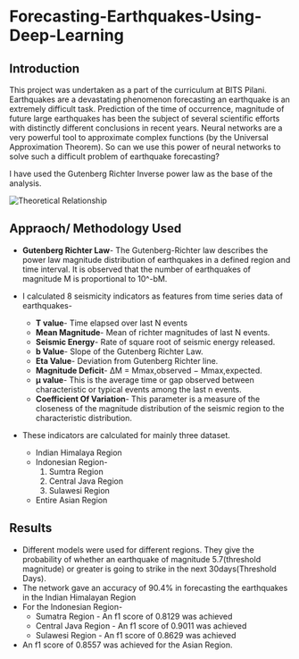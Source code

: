 # Forecasting-Earthquakes-Using-Deep-Learning

## Introduction
This project was undertaken as a part of the curriculum at BITS Pilani. 
Earthquakes are a devastating phenomenon forecasting an earthquake is an extremely difficult task. Prediction of the time of occurrence, magnitude of future large earthquakes has been the subject of several scientific efforts with distinctly different conclusions in recent years. Neural networks are a very powerful tool to approximate complex functions (by the Universal Approximation Theorem). 
So can we use this power of neural networks to solve such a difficult problem of earthquake forecasting?

I have used the Gutenberg Richter Inverse power law as the base of the analysis.

![Theoretical Relationship](https://en.wikipedia.org/wiki/Gutenberg%E2%80%93Richter_law#/media/File:GR_law_b=1.svg)
## Appraoch/ Methodology Used
* **Gutenberg Richter Law**- The Gutenberg-Richter law describes the power law magnitude distribution of earthquakes in a defined region and time interval. It is observed that the number of earthquakes of magnitude M is proportional to 10^-bM. 


* I calculated 8 seismicity indicators as features from time series data of earthquakes-
    * **T value**- Time elapsed over last N events
    * **Mean Magnitude**- Mean of richter magnitudes of last N events.
    * **Seismic Energy**- Rate of square root of seismic energy released.
    * **b Value**- Slope of the Gutenberg Richter Law.
    * **Eta Value**- Deviation from Gutenberg Richter line.
    * **Magnitude Deficit**- ∆M = Mmax,observed − Mmax,expected.
    * **µ value**- This is the average time or gap observed between characteristic or typical events among the last n events.
    * **Coefficient Of Variation**- This parameter is a measure of the closeness of the magnitude distribution of the seismic region to the characteristic distribution.
* These indicators are calculated for mainly three dataset. 
    * Indian Himalaya Region
    * Indonesian Region-
      1. Sumtra Region
      2. Central Java Region
      3. Sulawesi Region
    * Entire Asian Region

## Results
* Different models were used for different regions. They give the probability of whether an earthquake of magnitude 5.7(threshold magnitude) or greater is going to strike in the next 30days(Threshold Days).
* The network gave an accuracy of 90.4% in forecasting the earthquakes in the Indian Himalayan Region
* For the Indonesian Region-
    * Sumatra Region - An f1 score of 0.8129 was achieved
    * Central Java Region - An f1 score of 0.9011 was achieved
    * Sulawesi Region - An f1 score of 0.8629 was achieved
* An f1 score of 0.8557 was achieved for the Asian Region.

